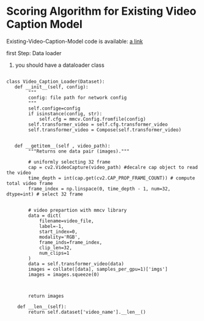# Scoring Algorithm for Existing Video Caption Model



Existing-Video-Caption-Model code is available: [a link](https://github.com/ECCV7129/ECCV2022_submission_7129)

first Step: Data loader
1. you should have a dataloader class 
```

class Video_Caption_Loader(Dataset):
   def __init__(self, config):
        """
        config: file path for network config
        """
        self.confige=config
        if isinstance(config, str):
            self.cfg = mmcv.Config.fromfile(config)
        self.transformer_video = self.cfg.transformer_video
        self.transformer_video = Compose(self.transformer_video)
       
       
   def __getitem__(self , video_path):
        """Returns one data pair (images)."""
        
        # uniformly selecting 32 frame
        cap = cv2.VideoCapture(video_path) #decalre cap object to read the video
        time_depth = int(cap.get(cv2.CAP_PROP_FRAME_COUNT)) # compute total video frame
        frame_index = np.linspace(0, time_depth - 1, num=32, dtype=int) # select 32 frame


        # video prepartion with mmcv library
        data = dict(
            filename=video_file,
            label=-1,
            start_index=0,
            modality='RGB',
            frame_inds=frame_index,
            clip_len=32,
            num_clips=1
        )
        data = self.transformer_video(data)
        images = collate([data], samples_per_gpu=1)['imgs']
        images = images.squeeze(0)

       

        return images

    def __len__(self):
        return self.dataset['video_name'].__len__()
```

